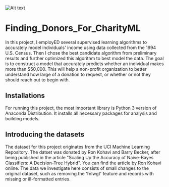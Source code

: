 ![Alt text](https://s3.amazonaws.com/poly-screenshots.angel.co/Project/1a/639856/fdb2121c06e273d1e284f9e6509de99d-original.jpeg?raw=true "Finding Donors for CharityML")

# Finding_Donors_For_CharityML
In this project, I employED several supervised learning algorithms to accurately model individuals' income using data collected from the 1994 U.S. Census. Then I chose the best candidate algorithm from preliminary results and further optimized this algorithm to best model the data. The goal is to construct a model that accurately predicts whether an individual makes more than $50,000. This will help a non-profit organization to better understand how large of a donation to request, or whether or not they should reach out to begin with.
## Installations
For running this project, the most important library is Python 3 version of Anaconda Distribution. It installs all necessary packages for analysis and building models.
## Introducing the datasets
The dataset for this project originates from the UCI Machine Learning Repository. The datset was donated by Ron Kohavi and Barry Becker, after being published in the article "Scaling Up the Accuracy of Naive-Bayes Classifiers: A Decision-Tree Hybrid". You can find the article by Ron Kohavi online. The data we investigate here consists of small changes to the original dataset, such as removing the 'fnlwgt' feature and records with missing or ill-formatted entries.
